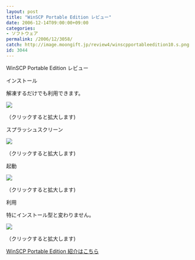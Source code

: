 ```yaml
---
layout: post
title: "WinSCP Portable Edition レビュー"
date: 2006-12-14T09:00:00+09:00
categories:
- ソフトウェア
permalink: /2006/12/3058/
catch: http://image.moongift.jp/review4/winscpportableedition10.s.png
id: 3044
---
```

WinSCP Portable Edition レビュー  
<!--more-->

インストール

  

解凍するだけでも利用できます。

  

[![](http://image.moongift.jp/review4/winscpportableedition01.s.png)](http://image.moongift.jp/review4/winscpportableedition01.png)  
  
（クリックすると拡大します)

  

スプラッシュスクリーン

  

[![](http://image.moongift.jp/review4/winscpportableedition12.s.png)](http://image.moongift.jp/review4/winscpportableedition12.png)  
  
（クリックすると拡大します)

  

起動

  

[![](http://image.moongift.jp/review4/winscpportableedition10.s.png)](http://image.moongift.jp/review4/winscpportableedition10.png)  
  
（クリックすると拡大します)

  

利用

  

特にインストール型と変わりません。

  

[![](http://image.moongift.jp/review4/winscpportableedition11.s.png)](http://image.moongift.jp/review4/winscpportableedition11.png)  
  
（クリックすると拡大します)

  

[WinSCP Portable Edition 紹介はこちら](http://oss.moongift.jp/intro/i-3047.html)

